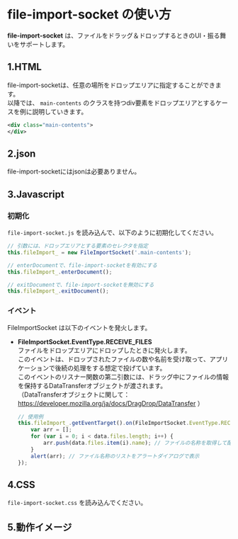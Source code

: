 # file-import-socket の使い方

**file-import-socket** は、ファイルをドラッグ＆ドロップするときのUI・振る舞いをサポートします。

## 1.HTML

file-import-socketは、任意の場所をドロップエリアに指定することができます。  
以降では、 `main-contents` のクラスを持つdiv要素をドロップエリアとするケースを例に説明していきます。

```XML
<div class="main-contents">
</div>
```

## 2.json

file-import-socketにはjsonは必要ありません。

## 3.Javascript

### 初期化

`file-import-socket.js` を読み込んで、以下のように初期化してください。

```Javascript
// 引数には、ドロップエリアとする要素のセレクタを指定
this.fileImport_ = new FileImportSocket('.main-contents');

// enterDocumentで、file-import-socketを有効にする
this.fileImport_.enterDocument();

// exitDocumentで、file-import-socketを無効にする
this.fileImport_.exitDocument();

```

### イベント

FileImportSocket は以下のイベントを発火します。

- **FileImportSocket.EventType.RECEIVE_FILES**  
ファイルをドロップエリアにドロップしたときに発火します。  
このイベントは、ドロップされたファイルの数や名前を受け取って、アプリケーションで後続の処理をする想定で投げています。  
このイベントのリスナー関数の第二引数には、ドラッグ中にファイルの情報を保持するDataTransferオブジェクトが渡されます。  
（DataTransferオブジェクトに関して： https://developer.mozilla.org/ja/docs/DragDrop/DataTransfer ）

    ```Javascript
    // 使用例
    this.fileImport_.getEventTarget().on(FileImportSocket.EventType.RECEIVE_FILES, function(e, data) {
        var arr = [];
        for (var i = 0; i < data.files.length; i++) {
            arr.push(data.files.item(i).name); // ファイルの名称を取得して配列に追加
        }
        alert(arr); // ファイル名称のリストをアラートダイアログで表示
    });
    ```


## 4.CSS

`file-import-socket.css` を読み込んでください。


## 5.動作イメージ

